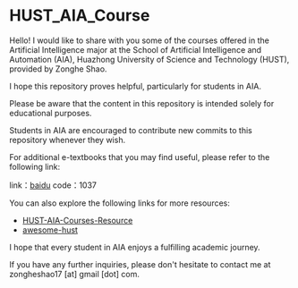 # HUST_AIA_Course

Hello! I would like to share with you some of the courses offered in the Artificial Intelligence major at the School of Artificial Intelligence and Automation (AIA), Huazhong University of Science and Technology (HUST), provided by Zonghe Shao.

I hope this repository proves helpful, particularly for students in AIA.

Please be aware that the content in this repository is intended solely for educational purposes.

Students in AIA are encouraged to contribute new commits to this repository whenever they wish.

For additional e-textbooks that you may find useful, please refer to the following link:

link：[baidu](https://pan.baidu.com/s/1rcvyj9SZA-jcDrtD0fXKbw) 
code：1037

You can also explore the following links for more resources:

+ [HUST-AIA-Courses-Resource](https://github.com/mfp0610/HUST-AIA-Courses-Resource)
+ [awesome-hust](https://github.com/recolic/awesome-hust)

I hope that every student in AIA enjoys a fulfilling academic journey.

If you have any further inquiries, please don't hesitate to contact me at zongheshao17 [at] gmail [dot] com.




